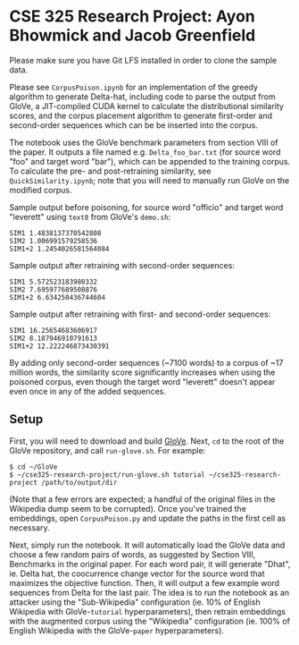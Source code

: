 # CSE 325 Research Project: Ayon Bhowmick and Jacob Greenfield

Please make sure you have Git LFS installed in order to clone the sample data.

Please see `CorpusPoison.ipynb` for an implementation of the greedy algorithm to generate Delta-hat, including code to parse the output from GloVe, a JIT-compiled CUDA kernel to calculate the distributional similarity scores, and the corpus placement algorithm to generate first-order and second-order sequences which can be be inserted into the corpus.

The notebook uses the GloVe benchmark parameters from section VIII of the paper. It outputs a file named e.g. `Delta_foo_bar.txt` (for source word "foo" and target word "bar"), which can be appended to the training corpus. To calculate the pre- and post-retraining similarity, see `QuickSimilarity.ipynb`; note that you will need to manually run GloVe on the modified corpus.

Sample output before poisoning, for source word "officio" and target word "leverett" using `text8` from GloVe's `demo.sh`:

```
SIM1 1.4838137370542808
SIM2 1.006991579258536
SIM1+2 1.2454026581564084
```

Sample output after retraining with second-order sequences:

```
SIM1 5.572523183980332
SIM2 7.695977689508876
SIM1+2 6.634250436744604
```

Sample output after retraining with first- and second-order sequences:

```
SIM1 16.25654683606917
SIM2 8.187946910791613
SIM1+2 12.222246873430391
```

By adding only second-order sequences (~7100 words) to a corpus of ~17 million words, the similarity score significantly increases when using the poisoned corpus, even though the target word "leverett" doesn't appear even once in any of the added sequences.

## Setup

First, you will need to download and build [GloVe](https://github.com/stanfordnlp/GloVe). Next, `cd` to the root of the GloVe repository, and call `run-glove.sh`. For example:

```
$ cd ~/GloVe
$ ~/cse325-research-project/run-glove.sh tutorial ~/cse325-research-project /path/to/output/dir
```

(Note that a few errors are expected; a handful of the original files in the Wikipedia dump seem to be corrupted). Once you've trained the embeddings, open `CorpusPoison.py` and update the paths in the first cell as necessary.

Next, simply run the notebook. It will automatically load the GloVe data and choose a few random pairs of words, as suggested by Section VIII, Benchmarks in the original paper. For each word pair, it will generate "Dhat", ie. Delta hat, the coocurrence change vector for the source word that maximizes the objective function. Then, it will output a few example word sequences from Delta for the last pair. The idea is to run the notebook as an attacker using the "Sub-Wikipedia" configuration (ie. 10% of English Wikipedia with GloVe-`tutorial` hyperparameters), then retrain embeddings with the augmented corpus using the "Wikipedia" configuration (ie. 100% of English Wikipedia with the GloVe-`paper` hyperparameters).